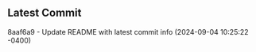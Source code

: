 
## Latest Commit
8aaf6a9 - Update README with latest commit info (2024-09-04 10:25:22 -0400) <Yunxi-Zhou>
